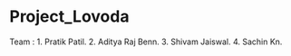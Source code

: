 # Project_Lovoda
Team : 1. Pratik Patil.
        2. Aditya Raj Benn.
        3. Shivam Jaiswal.
        4. Sachin Kn.
